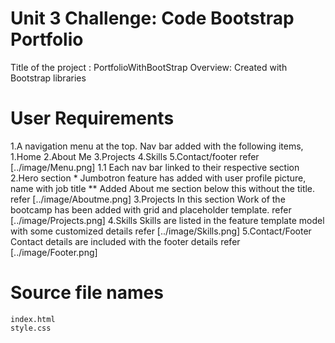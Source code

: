 # Unit 3 Challenge: Code Bootstrap Portfolio
Title of the project :
         PortfolioWithBootStrap
Overview:
    Created with Bootstrap libraries

# User Requirements
1.A navigation menu at the top.
    Nav bar added with the following items,
        1.Home
        2.About Me
        3.Projects
        4.Skills
        5.Contact/footer
        refer [../image/Menu.png]
    1.1 Each nav bar linked to their respective section
2.Hero section
    * Jumbotron feature has added with user profile picture, name with job title
    ** Added About me section below this without the title.
    refer [../image/Aboutme.png]
3.Projects
    In this section Work of the bootcamp has been added with grid and placeholder template.
    refer [../image/Projects.png]
4.Skills
    Skills are listed in the feature template model with some customized details
    refer [../image/Skills.png]
5.Contact/Footer
    Contact  details are included with the footer details
    refer [../image/Footer.png]

   
# Source file names
    index.html
    style.css
    